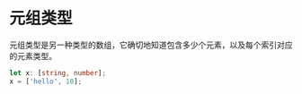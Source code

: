 # 元组类型

元组类型是另一种类型的数组，它确切地知道包含多少个元素，以及每个索引对应的元素类型。

```ts
let x: [string, number];
x = ['hello', 10];
```
